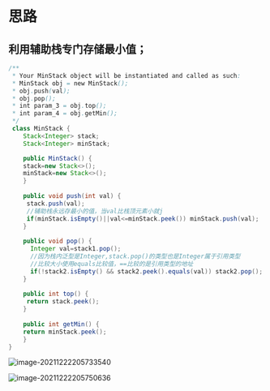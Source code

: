 # 思路

## 利用辅助栈专门存储最小值；

```java
/**
 * Your MinStack object will be instantiated and called as such:
 * MinStack obj = new MinStack();
 * obj.push(val);
 * obj.pop();
 * int param_3 = obj.top();
 * int param_4 = obj.getMin();
 */
 class MinStack {
    Stack<Integer> stack;
    Stack<Integer> minStack;

    public MinStack() {
    stack=new Stack<>();
    minStack=new Stack<>();
    }
    
    public void push(int val) {
     stack.push(val);
     //辅助栈永远存最小的值，当val比栈顶元素小就j
     if(minStack.isEmpty()||val<=minStack.peek()) minStack.push(val);
    }
    
    public void pop() {
      Integer val=stack1.pop();
      //因为栈内泛型是Integer,stack.pop()的类型也是Integer属于引用类型
      //比较大小使用equals比较值，==比较的是引用类型的地址
      if(!stack2.isEmpty() && stack2.peek().equals(val)) stack2.pop();
    }
    
    public int top() {
     return stack.peek();
    }
    
    public int getMin() {
    return minStack.peek();
    }
}
```

![image-20211222205733540](C:\Users\28635\AppData\Roaming\Typora\typora-user-images\image-20211222205733540.png)

![image-20211222205750636](C:\Users\28635\AppData\Roaming\Typora\typora-user-images\image-20211222205750636.png)